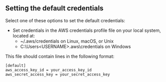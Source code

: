 ## Setting the default credentials

Select one of these options to set the default credentials:
- Set credentials in the AWS credentials profile file on your local system, located at:
  - ~/.aws/credentials on Linux, macOS, or Unix
  - C:\Users\<USERNAME>\.aws\credentials on Windows

This file should contain lines in the following format:



```
[default]
aws_access_key_id = your_access_key_id
aws_secret_access_key = your_secret_access_key
```